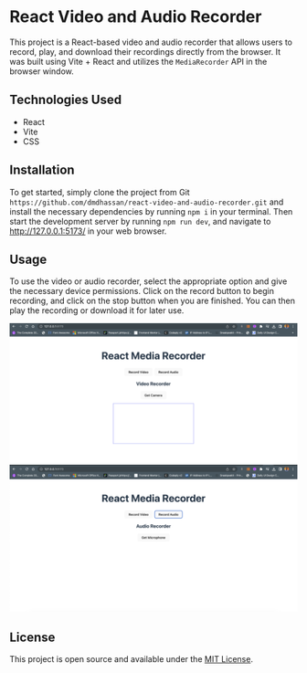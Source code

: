 # React Video and Audio Recorder

This project is a React-based video and audio recorder that allows users to record, play, and download their recordings directly from the browser. It was built using Vite + React and utilizes the `MediaRecorder` API in the browser window.

## Technologies Used

- React
- Vite
- CSS

## Installation

To get started, simply clone the project from Git `https://github.com/dmdhassan/react-video-and-audio-recorder.git` and install the necessary dependencies by running `npm i` in your terminal. Then start the development server by running `npm run dev`, and navigate to http://127.0.0.1:5173/ in your web browser.

## Usage

To use the video or audio recorder, select the appropriate option and give the necessary device permissions. Click on the record button to begin recording, and click on the stop button when you are finished. You can then play the recording or download it for later use.

![Video](./public/Screenshot%202023-04-08%20at%2009.56.23.png)
![Audeo](./public/Screenshot%202023-04-08%20at%2009.56.31.png)

## License

This project is open source and available under the [MIT License](./LICENSE).
